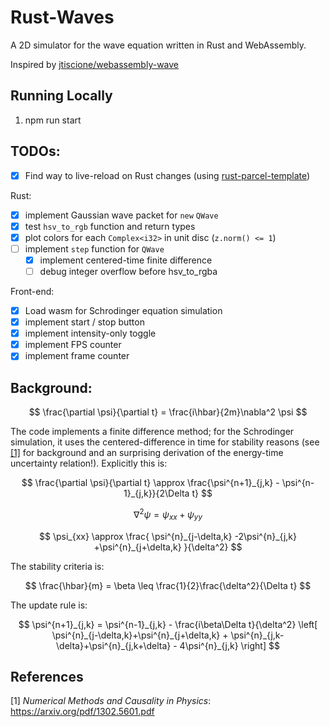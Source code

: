 # Rust-Waves

A 2D simulator for the wave equation written in Rust and WebAssembly. 

Inspired by [jtiscione/webassembly-wave](https://github.com/jtiscione/webassembly-wave)

## Running Locally

1. npm run start

## TODOs:

- [x] Find way to live-reload on Rust changes (using [rust-parcel-template](https://github.com/rustwasm/rust-parcel-template))

Rust:
- [x] implement Gaussian wave packet for `new` `QWave`
- [x] test `hsv_to_rgb` function and return types
- [x] plot colors for each `Complex<i32>` in unit disc (`z.norm() <= 1`)
- [ ] implement `step` function for `QWave`
  - [x] implement centered-time finite difference
  - [ ] debug integer overflow before hsv_to_rgba

Front-end:
- [x] Load wasm for Schrodinger equation simulation
- [x] implement start / stop button
- [x] implement intensity-only toggle
- [x] implement FPS counter
- [x] implement frame counter

## Background:

$$
\frac{\partial \psi}{\partial t} = \frac{i\hbar}{2m}\nabla^2 \psi
$$

The code implements a finite difference method; for the Schrodinger simulation, it uses the centered-difference in time for stability reasons (see [[1]](#1) for background and an surprising derivation of the energy-time uncertainty relation!). Explicitly this is:

$$
\frac{\partial \psi}{\partial t} \approx \frac{\psi^{n+1}_{j,k} - \psi^{n-1}_{j,k}}{2\Delta t}
$$

$$
\nabla^2 \psi = \psi_{xx}+ \psi_{yy}
$$

$$
\psi_{xx} \approx \frac{
  \psi^{n}_{j-\delta,k}
  -2\psi^{n}_{j,k}
  +\psi^{n}_{j+\delta,k}
  }{\delta^2}
$$


The stability criteria is:

$$
\frac{\hbar}{m} = \beta \leq \frac{1}{2}\frac{\delta^2}{\Delta t} 
$$


The update rule is:

$$
\psi^{n+1}_{j,k} = 
  \psi^{n-1}_{j,k} - 
  \frac{i\beta\Delta t}{\delta^2}
  \left[
    \psi^{n}_{j-\delta,k}+\psi^{n}_{j+\delta,k} +
    \psi^{n}_{j,k-\delta}+\psi^{n}_{j,k+\delta} -
    4\psi^{n}_{j,k}
  \right]
$$

## References

<a id="1">[1]</a> *Numerical Methods and Causality in Physics*: https://arxiv.org/pdf/1302.5601.pdf